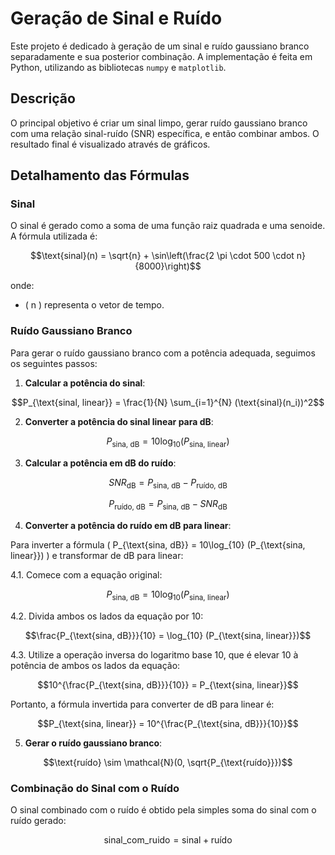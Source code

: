 # Geração de Sinal e Ruído

Este projeto é dedicado à geração de um sinal e ruído gaussiano branco separadamente e sua posterior combinação. A implementação é feita em Python, utilizando as bibliotecas `numpy` e `matplotlib`.

## Descrição

O principal objetivo é criar um sinal limpo, gerar ruído gaussiano branco com uma relação sinal-ruído (SNR) específica, e então combinar ambos. O resultado final é visualizado através de gráficos.

## Detalhamento das Fórmulas

### Sinal

O sinal é gerado como a soma de uma função raiz quadrada e uma senoide. A fórmula utilizada é:

```math
\text{sinal}(n) = \sqrt{n} + \sin\left(\frac{2 \pi \cdot 500 \cdot n}{8000}\right)
```

onde:
- \( n \) representa o vetor de tempo.

### Ruído Gaussiano Branco

Para gerar o ruído gaussiano branco com a potência adequada, seguimos os seguintes passos:

1. **Calcular a potência do sinal**:

```math
P_{\text{sinal, linear}} = \frac{1}{N} \sum_{i=1}^{N} (\text{sinal}(n_i))^2
```

2. **Converter a potência do sinal linear para dB**:

```math
P_{\text{sina, dB}} = 10\text{log}_{10} (P_{\text{sina, linear}} )
```

3. **Calcular a potência em dB do ruído**:

```math
SNR_{\text{dB}} = P_{\text{sina, dB}} - P_{\text{ruído, dB}}
```

```math
P_{\text{ruído, dB}} = P_{\text{sina, dB}} - SNR_{\text{dB}}
```
4. **Converter a potência do ruído em dB para linear**:

Para inverter a fórmula \( P_{\text{sina, dB}} = 10\log_{10} (P_{\text{sina, linear}}) \) e transformar de dB para linear:

4.1. Comece com a equação original:

```math
P_{\text{sina, dB}} = 10\log_{10} (P_{\text{sina, linear}})
```

4.2. Divida ambos os lados da equação por 10:

```math
\frac{P_{\text{sina, dB}}}{10} = \log_{10} (P_{\text{sina, linear}})
```

4.3. Utilize a operação inversa do logaritmo base 10, que é elevar 10 à potência de ambos os lados da equação:

```math
10^{\frac{P_{\text{sina, dB}}}{10}} = P_{\text{sina, linear}}
```

Portanto, a fórmula invertida para converter de dB para linear é:

```math
P_{\text{sina, linear}} = 10^{\frac{P_{\text{sina, dB}}}{10}}
```

5. **Gerar o ruído gaussiano branco**:

```math
\text{ruído} \sim \mathcal{N}(0, \sqrt{P_{\text{ruído}}})
```

### Combinação do Sinal com o Ruído

O sinal combinado com o ruído é obtido pela simples soma do sinal com o ruído gerado:

```math
\text{sinal\_com\_ruido} = \text{sinal} + \text{ruído}
```

